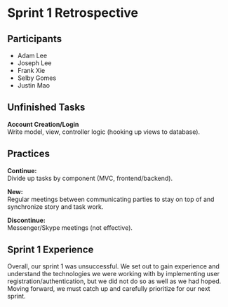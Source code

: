 # Sprint 1 Retrospective

## Participants
- Adam Lee
- Joseph Lee
- Frank Xie
- Selby Gomes
- Justin Mao

## Unfinished Tasks

**Account Creation/Login**  
Write model, view, controller logic (hooking up views to database).

## Practices

**Continue:**  
Divide up tasks by component (MVC, frontend/backend).

**New:**  
Regular meetings between communicating parties to stay on top of and synchronize story and task work.

**Discontinue:**  
Messenger/Skype meetings (not effective).

## Sprint 1 Experience

Overall, our sprint 1 was unsuccessful. We set out to gain experience and understand the technologies we were working with by implementing user registration/authentication, but we did not do so as well as we had hoped. Moving forward, we must catch up and carefully prioritize for our next sprint.

